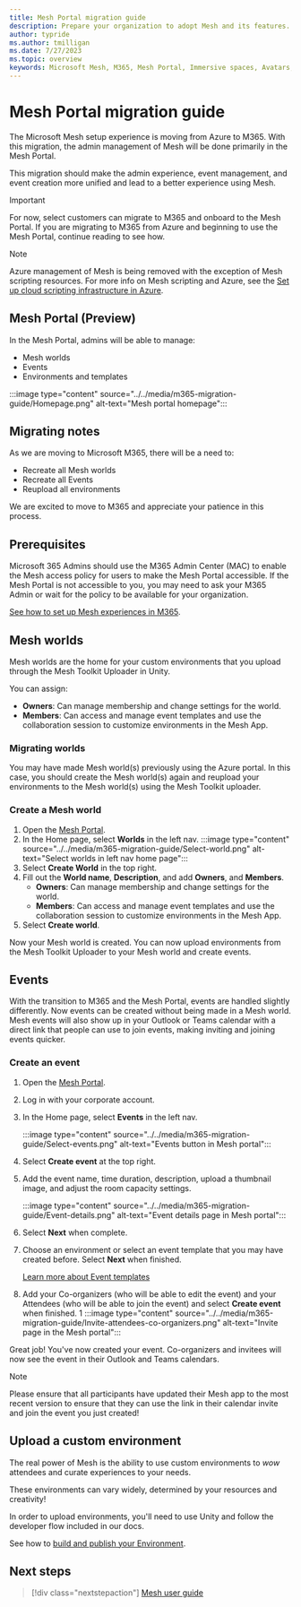 ```yaml
---
title: Mesh Portal migration guide
description: Prepare your organization to adopt Mesh and its features. Organize a team to manage setup and distribution.
author: typride
ms.author: tmilligan
ms.date: 7/27/2023
ms.topic: overview
keywords: Microsoft Mesh, M365, Mesh Portal, Immersive spaces, Avatars, getting started, documentation, features
---
```


# Mesh Portal migration guide

The Microsoft Mesh setup experience is moving from Azure to M365. With this migration, the admin management of Mesh will be done primarily in the Mesh Portal.

This migration should make the admin experience, event management, and event creation more unified and lead to a better experience using Mesh.

> [!IMPORTANT]
> For now, select customers can migrate to M365 and onboard to the Mesh Portal. If you are migrating to M365 from Azure and beginning to use the Mesh Portal, continue reading to see how.

> [!NOTE]
> Azure management of Mesh is being removed with the exception of Mesh scripting resources. For more info on Mesh scripting and Azure, see the [Set up cloud scripting infrastructure in Azure](setup-cloud-scripting-infrastructure.md).

## Mesh Portal (Preview)

In the Mesh Portal, admins will be able to manage:

- Mesh worlds
- Events
- Environments and templates

:::image type="content" source="../../media/m365-migration-guide/Homepage.png" alt-text="Mesh portal homepage":::

## Migrating notes

As we are moving to Microsoft M365, there will be a need to:

- Recreate all Mesh worlds
- Recreate all Events
- Reupload all environments

We are excited to move to M365 and appreciate your patience in this process.

## Prerequisites

Microsoft 365 Admins should use the M365 Admin Center (MAC) to enable the Mesh access policy for users to make the Mesh Portal accessible. If the Mesh Portal is not accessible to you, you may need to ask your M365 Admin or wait for the policy to be available for your organization.

[See how to set up Mesh experiences in M365](setup-m365-mesh.md).

## Mesh worlds

Mesh worlds are the home for your custom environments that you upload through the Mesh Toolkit Uploader in Unity.

You can assign:
- **Owners**: Can manage membership and change settings for the world.
- **Members**: Can access and manage event templates and use the collaboration session to customize environments in the Mesh App.

### Migrating worlds

You may have made Mesh world(s) previously using the Azure portal. In this case, you should create the Mesh world(s) again and reupload your environments to the Mesh world(s) using the Mesh Toolkit uploader.

### Create a Mesh world

1. Open the [Mesh Portal](https://portal-selfhost.mesh.microsoft.com/).
1. In the Home page, select **Worlds** in the left nav.
    :::image type="content" source="../../media/m365-migration-guide/Select-world.png" alt-text="Select worlds in left nav home page":::
1. Select **Create World** in the top right.
1. Fill out the **World name**, **Description**, and add **Owners**, and **Members**.
    - **Owners**: Can manage membership and change settings for the world.
    - **Members**: Can access and manage event templates and use the collaboration session to customize environments in the Mesh App.
1. Select **Create world**.

Now your Mesh world is created. You can now upload environments from the Mesh Toolkit Uploader to your Mesh world and create events.

## Events

With the transition to M365 and the Mesh Portal, events are handled slightly differently. Now events can be created without being made in a Mesh world. Mesh events will also show up in your Outlook or Teams calendar with a direct link that people can use to join events, making inviting and joining events quicker.

### Create an event

1. Open the [Mesh Portal](https://portal-selfhost.mesh.microsoft.com/).
1. Log in with your corporate account.
1. In the Home page, select **Events** in the left nav.

    :::image type="content" source="../../media/m365-migration-guide/Select-events.png" alt-text="Events button in Mesh portal":::

1. Select **Create event** at the top right.
1. Add the event name, time duration, description, upload a thumbnail image, and adjust the room capacity settings.

    :::image type="content" source="../../media/m365-migration-guide/Event-details.png" alt-text="Event details page in Mesh portal":::

1. Select **Next** when complete.
1. Choose an environment or select an event template that you may have created before. Select **Next** when finished.

    [Learn more about Event templates](../../Use/events-guide/customize-event.md#event-templates)

1. Add your Co-organizers (who will be able to edit the event) and your Attendees (who will be able to join the event) and select **Create event** when finished.
1
    :::image type="content" source="../../media/m365-migration-guide/Invite-attendees-co-organizers.png" alt-text="Invite page in the Mesh portal":::

Great job! You've now created your event. Co-organizers and invitees will now see the event in their Outlook and Teams calendars.

> [!NOTE]
> Please ensure that all participants have updated their Mesh app to the most recent version to ensure that they can use the link in their calendar invite and join the event you just created!

## Upload a custom environment

The real power of Mesh is the ability to use custom environments to *wow* attendees and curate experiences to your needs.

These environments can vary widely, determined by your resources and creativity!

In order to upload environments, you'll need to use Unity and follow the developer flow included in our docs.

See how to [build and publish your Environment](../../Create/design-and-develop/make-your-environments-available-for-events/build-and-publish-your-environment.md).

## Next steps

   > [!div class="nextstepaction"]
   > [Mesh user guide](../../Use/user-guide/mesh-user-guide.md)
